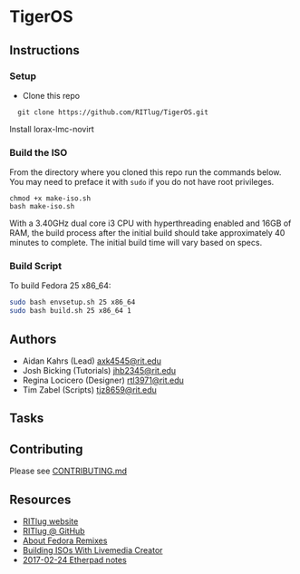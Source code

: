 TigerOS
====================

## Instructions
### Setup 
* Clone this repo
```  
  git clone https://github.com/RITlug/TigerOS.git
```
Install lorax-lmc-novirt

### Build the ISO
From the directory where you cloned this repo run the commands below. You may need to preface it with `sudo` if you do not have root privileges.
```
chmod +x make-iso.sh
bash make-iso.sh
```
With a 3.40GHz dual core i3 CPU with hyperthreading enabled and 16GB of RAM, the build process after the initial build should take approximately 40 minutes to complete. The initial build time will vary based on specs. 

### Build Script
To build Fedora 25 x86_64:
```sh
sudo bash envsetup.sh 25 x86_64
sudo bash build.sh 25 x86_64 1
```

## Authors

* Aidan Kahrs (Lead) <axk4545@rit.edu>
* Josh Bicking (Tutorials) <jhb2345@rit.edu>
* Regina Locicero (Designer) <rtl3971@rit.edu>
* Tim Zabel (Scripts) <tjz8659@rit.edu>


## Tasks

## Contributing
Please see [CONTRIBUTING.md](CONTRIBUTING.md)
## Resources

* [RITlug website](http://ritlug.com)
* [RITlug @ GitHub](https://github.com/RITlug)
* [About Fedora Remixes](https://fedoraproject.org/wiki/Remix)
* [Building ISOs With Livemedia Creator](https://fedoraproject.org/wiki/Livemedia-creator-_How_to_create_and_use_a_Live_CD)
* [2017-02-24 Etherpad notes](https://etherpad.gnome.org/p/rit-remix-discussion)
